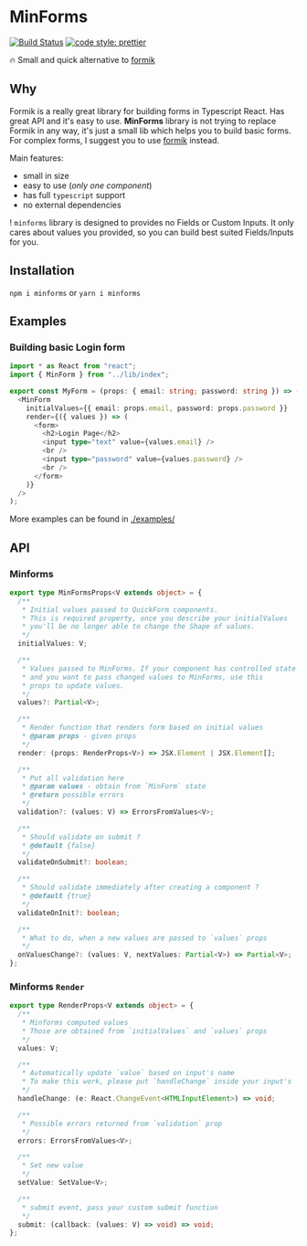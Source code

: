 # MinForms

[![Build Status](https://travis-ci.org/dderevjanik/minforms.svg?branch=master)](https://travis-ci.org/dderevjanik/minforms)
[![code style: prettier](https://img.shields.io/badge/code_style-prettier-ff69b4.svg)](https://github.com/prettier/prettier)

:fire: Small and quick alternative to [formik](https://github.com/jaredpalmer/formik)

## Why

Formik is a really great library for building forms in Typescript React. Has great API
and it's easy to use. **MinForms** library is not trying to replace Formik in any
way, it's just a small lib which helps you to build basic forms. For complex
forms, I suggest you to use [formik](https://github.com/jaredpalmer/formik) instead.

Main features:

* small in size
* easy to use (_only one component_)
* has full `typescript` support
* no external dependencies

! `minforms` library is designed to provides no Fields or Custom Inputs. It only cares
about values you provided, so you can build best suited Fields/Inputs for you.

## Installation

`npm i minforms` or `yarn i minforms`

## Examples

### Building basic Login form

```typescript
import * as React from "react";
import { MinForm } from "../lib/index";

export const MyForm = (props: { email: string; password: string }) => (
  <MinForm
    initialValues={{ email: props.email, password: props.password }}
    render={({ values }) => (
      <form>
        <h2>Login Page</h2>
        <input type="text" value={values.email} />
        <br />
        <input type="password" value={values.password} />
        <br />
      </form>
    )}
  />
);
```

More examples can be found in [./examples/](./examples)

## API

### Minforms

```typescript
export type MinFormsProps<V extends object> = {
  /**
   * Initial values passed to QuickForm components.
   * This is required property, once you describe your initialValues
   * you'll be no longer able to change the Shape of values.
   */
  initialValues: V;

  /**
   * Values passed to MinForms. If your component has controlled state
   * and you want to pass changed values to MinForms, use this
   * props to update values.
   */
  values?: Partial<V>;

  /**
   * Render function that renders form based on initial values
   * @param props - given props
   */
  render: (props: RenderProps<V>) => JSX.Element | JSX.Element[];

  /**
   * Put all validation here
   * @param values - obtain from `MinForm` state
   * @return possible errors
   */
  validation?: (values: V) => ErrorsFromValues<V>;

  /**
   * Should validate on submit ?
   * @default {false}
   */
  validateOnSubmit?: boolean;

  /**
   * Should validate immediately after creating a component ?
   * @default {true}
   */
  validateOnInit?: boolean;

  /**
   * What to do, when a new values are passed to `values` props
   */
  onValuesChange?: (values: V, nextValues: Partial<V>) => Partial<V>;
};
```

### Minforms `Render`

```typescript
export type RenderProps<V extends object> = {
  /**
   * Minforms computed values
   * Those are obtained from `initialValues` and `values` props
   */
  values: V;

  /**
   * Automatically update `value` based on input's name
   * To make this work, please put `handleChange` inside your input's `onChange` event
   */
  handleChange: (e: React.ChangeEvent<HTMLInputElement>) => void;

  /**
   * Possible errors returned from `validation` prop
   */
  errors: ErrorsFromValues<V>;

  /**
   * Set new value
   */
  setValue: SetValue<V>;

  /**
   * submit event, pass your custom submit function
   */
  submit: (callback: (values: V) => void) => void;
};
```
